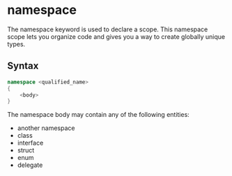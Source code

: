 # namespace

The namespace keyword is used to declare a scope. This namespace scope lets you organize code and gives you a way to create globally unique types.

## Syntax

```csharp
namespace <qualified_name>
{
    <body>
}
```

The namespace body may contain any of the following entities:

* another namespace
* class
* interface
* struct
* enum
* delegate